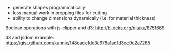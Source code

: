 - generate shapes programmatically
- less manual work in prepping files for cutting
- ability to change dimensions dynamically (i.e. for material thickness)

Boolean operations with js-clipper and d3:
http://bl.ocks.org/nitaku/8751669

d3 and jsdom example:
https://gist.github.com/kunnix/148eadcfde3e978a1ad1d3ec9e2a7265
